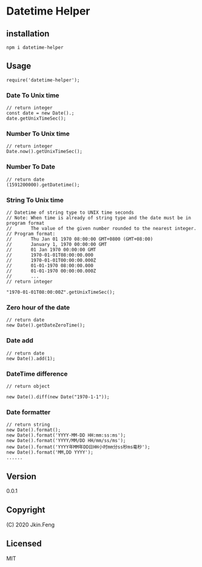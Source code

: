 # Datetime Helper

## installation
```
npm i datetime-helper
```

## Usage
```
require('datetime-helper');
```

### Date To Unix time
```
// return integer
const date = new Date().;
date.getUnixTimeSec();
```

### Number To Unix time
```
// return integer
Date.now().getUnixTimeSec();
```

### Number To Date
```
// return date
(1591200000).getDatetime();
```

### String To Unix time
```
// Datetime of string type to UNIX time seconds
// Note: When time is already of string type and the date must be in program format
//       The value of the given number rounded to the nearest integer.
// Program format:
//       Thu Jan 01 1970 08:00:00 GMT+0800 (GMT+08:00)
//       January 1, 1970 00:00:00 GMT
//       01 Jan 1970 00:00:00 GMT
//       1970-01-01T08:00:00.000
//       1970-01-01T00:00:00.000Z
//       01-01-1970 08:00:00.000
//       01-01-1970 00:00:00.000Z
//       ...
// return integer

"1970-01-01T08:00:00Z".getUnixTimeSec();
```
 
### Zero hour of the date
```
// return date
new Date().getDateZeroTime();
```
 
### Date add
```
// return date
new Date().add(1);
```
 
### DateTime difference
```
// return object

new Date().diff(new Date("1970-1-1"));
```
   
### Date formatter
```
// return string
new Date().format();
new Date().format('YYYY-MM-DD HH:mm:ss:ms');
new Date().format('YYYY/MM/DD HH/mm/ss/ms');
new Date().format('YYYY年MM年DD日HH小时mm分ss秒ms毫秒');
new Date().format('MM,DD YYYY');
......
```

## Version
0.0.1

## Copyright
(C) 2020 Jkin.Feng

## Licensed
MIT

